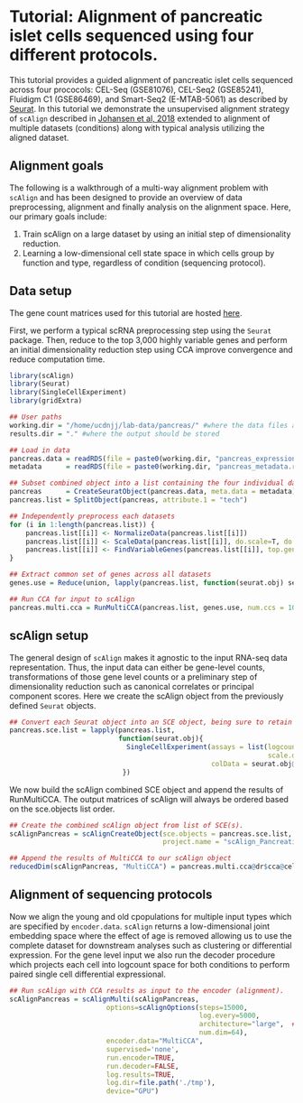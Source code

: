 # Tutorial: Alignment of pancreatic islet cells sequenced using four different protocols.

This tutorial provides a guided alignment of pancreatic islet cells sequenced across four prococols: CEL-Seq (GSE81076), CEL-Seq2 (GSE85241), Fluidigm C1 (GSE86469), and Smart-Seq2 (E-MTAB-5061) as described by [Seurat](https://satijalab.org/seurat/v3.0/pancreas_integration_label_transfer.html). In this tutorial we demonstrate the unsupervised alignment strategy of `scAlign` described in [Johansen et al, 2018](https://www.biorxiv.org/content/10.1101/504944v2) extended to alignment of multiple datasets (conditions) along with typical analysis utilizing the aligned dataset.

## Alignment goals
The following is a walkthrough of a multi-way alignment problem with `scAlign` and has been designed to provide an overview of data preprocessing, alignment and finally analysis on the alignment space. Here, our primary goals include:

1. Train scAlign on a large dataset by using an initial step of dimensionality reduction.
2. Learning a low-dimensional cell state space in which cells group by function and type, regardless of condition (sequencing protocol).

## Data setup
The gene count matrices used for this tutorial are hosted [here](https://www.dropbox.com/s/1zxbn92y5du9pu0/pancreas_v3_files.tar.gz?dl=1).

First, we perform a typical scRNA preprocessing step using the `Seurat` package. Then, reduce to the top 3,000 highly variable genes and perform an initial dimensionality reduction step using CCA improve convergence and reduce computation time.

```R
library(scAlign)
library(Seurat)
library(SingleCellExperiment)
library(gridExtra)

## User paths
working.dir = "/home/ucdnjj/lab-data/pancreas/" #where the data files are located
results.dir = "." #where the output should be stored

## Load in data
pancreas.data = readRDS(file = paste0(working.dir, "pancreas_expression_matrix.rds"))
metadata      = readRDS(file = paste0(working.dir, "pancreas_metadata.rds"))

## Subset combined object into a list containing the four individual datasets
pancreas      = CreateSeuratObject(pancreas.data, meta.data = metadata)
pancreas.list = SplitObject(pancreas, attribute.1 = "tech")

## Independently preprocess each datasets
for (i in 1:length(pancreas.list)) {
    pancreas.list[[i]] <- NormalizeData(pancreas.list[[i]])
    pancreas.list[[i]] <- ScaleData(pancreas.list[[i]], do.scale=T, do.center=T, display.progress=T)
    pancreas.list[[i]] <- FindVariableGenes(pancreas.list[[i]], top.genes = 3000)
}

## Extract common set of genes across all datasets
genes.use = Reduce(union, lapply(pancreas.list, function(seurat.obj) seurat.obj@var.genes))

## Run CCA for input to scAlign
pancreas.multi.cca = RunMultiCCA(pancreas.list, genes.use, num.ccs = 10)
```

## scAlign setup
The general design of `scAlign` makes it agnostic to the input RNA-seq data representation. Thus, the input data can either be
gene-level counts, transformations of those gene level counts or a preliminary step of dimensionality reduction such
as canonical correlates or principal component scores. Here we create the scAlign object from the previously defined
`Seurat` objects.

```R
## Convert each Seurat object into an SCE object, being sure to retain Seurat's metadata in SCE's colData field
pancreas.sce.list = lapply(pancreas.list,
                           function(seurat.obj){
                             SingleCellExperiment(assays = list(logcounts = seurat.obj@data[genes.use,],
                                                                scale.data = seurat.obj@scale.data[genes.use,]),
                                                  colData = seurat.obj@meta.data)
                            })
```
We now build the scAlign combined SCE object and append the results of RunMultiCCA. The output matrices of scAlign will always be ordered based on the sce.objects list order.

```R
## Create the combined scAlign object from list of SCE(s).
scAlignPancreas = scAlignCreateObject(sce.objects = pancreas.sce.list,
                                      project.name = "scAlign_Pancreatic_Islet")

## Append the results of MultiCCA to our scAlign object
reducedDim(scAlignPancreas, "MultiCCA") = pancreas.multi.cca@dr$cca@cell.embeddings
```

## Alignment of sequencing protocols
Now we align the young and old cpopulations for multiple input types which are specified by `encoder.data`. `scAlign` returns a
low-dimensional joint embedding space where the effect of age is removed allowing us to use the complete dataset for downstream analyses such as clustering or differential expression. For the gene level input we also run the decoder procedure which projects each cell into logcount space for both conditions to perform paired single cell differential expressional.

```R
## Run scAlign with CCA results as input to the encoder (alignment).
scAlignPancreas = scAlignMulti(scAlignPancreas,
                        options=scAlignOptions(steps=15000,
                                               log.every=5000,
                                               architecture="large",  ## 3 layer neural network
                                               num.dim=64),            ## Number of latent dimensions
                        encoder.data="MultiCCA",
                        supervised='none',
                        run.encoder=TRUE,
                        run.decoder=FALSE,
                        log.results=TRUE,
                        log.dir=file.path('./tmp'),
                        device="GPU")
```
